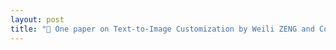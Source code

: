 ```yaml
---
layout: post
title: "📄 One paper on Text-to-Image Customization by Weili ZENG and Co-authored by Chairs of AIGC Class Accepted by ACM Multimedia 2024"
---
```



